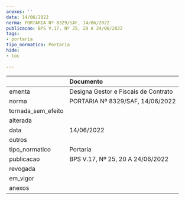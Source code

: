 ```yaml
---
anexos: ''
data: 14/06/2022
norma: PORTARIA Nº 8329/SAF, 14/06/2022
publicacao: BPS V.17, Nº 25, 20 A 24/06/2022
tags:
- portaria
tipo_normatico: Portaria
hide: 
- toc 
 
---
```


|                    | Documento                            |
|:-------------------|:-------------------------------------|
| ementa             | Designa Gestor e Fiscais de Contrato |
| norma              | PORTARIA Nº 8329/SAF, 14/06/2022     |
| tornada_sem_efeito |                                      |
| alterada           |                                      |
| data               | 14/06/2022                           |
| outros             |                                      |
| tipo_normatico     | Portaria                             |
| publicacao         | BPS V.17, Nº 25, 20 A 24/06/2022     |
| revogada           |                                      |
| em_vigor           |                                      |
| anexos             |                                      |